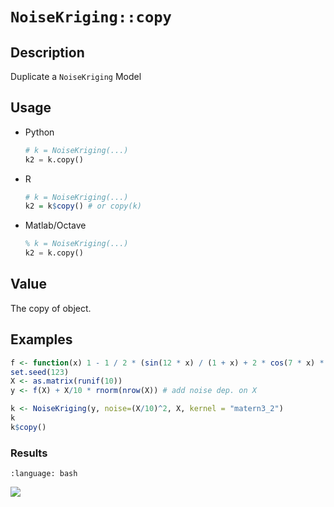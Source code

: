 # `NoiseKriging::copy`


## Description

Duplicate a `NoiseKriging` Model


## Usage

* Python
    ```python
    # k = NoiseKriging(...)
    k2 = k.copy()
    ```
* R
    ```r
    # k = NoiseKriging(...)
    k2 = k$copy() # or copy(k)
    ```
* Matlab/Octave
    ```octave
    % k = NoiseKriging(...)
    k2 = k.copy()
    ```


## Value

The copy of object.


## Examples

```r
f <- function(x) 1 - 1 / 2 * (sin(12 * x) / (1 + x) + 2 * cos(7 * x) * x^5 + 0.7)
set.seed(123)
X <- as.matrix(runif(10))
y <- f(X) + X/10 * rnorm(nrow(X)) # add noise dep. on X

k <- NoiseKriging(y, noise=(X/10)^2, X, kernel = "matern3_2")
k
k$copy()
```

### Results
```{literalinclude} ../functions/examples/copy.NoiseKriging.md.Rout
:language: bash
```
![](../functions/examples/copy.NoiseKriging.md.png)
